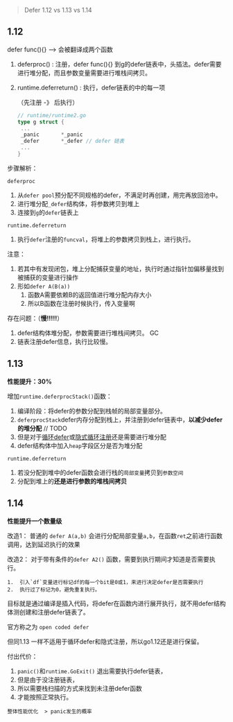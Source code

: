 > Defer 1.12 vs 1.13 vs 1.14

## **1.12**

defer func(){}  —> 会被翻译成两个函数

1. deferproc() : 注册，defer func(){} 到g的defer链表中，头插法。defer需要进行堆分配，而且参数变量需要进行堆栈间拷贝。

2. runtime.deferreturn() : 执行，defer链表的中的每一项

    （先注册 -》 后执行）

   ```go
   // runtime/runtime2.go
   type g struct {
   	...
   	_panic       *_panic 
   	_defer       *_defer // defer 链表
   	...
   }
   ```

   

步骤解析：

`deferproc`

1. 从`defer pool`预分配不同规格的defer，不满足时再创建，用完再放回池中。
2. 进行堆分配`_defer`结构体，将参数拷贝到堆上
3. 连接到`g`的`defer`链表上

`runtime.deferreturn`

1. 执行`defer`注册的`funcval`，将堆上的参数拷贝到栈上，进行执行。

注意：

1. 若其中有发现闭包，堆上分配捕获变量的地址，执行时通过指针加偏移量找到被捕获的变量进行操作
2. 形如`defer A(B(a))` 
   1. 函数A需要依赖B的返回值进行堆分配内存大小
   2. 所以B函数在注册时候执行，传入变量啊

存在问题：（**慢!!!!!**）

1. defer结构体堆分配，参数需要进行堆栈间拷贝。 GC
2. 链表注册defer信息，执行比较慢。



## **1.13**

**性能提升：30%**

增加`runtime.deferprocStack()`函数：

1. 编译阶段：将defer的参数分配到栈帧的局部变量部分。
2. `deferprocStack`defer内存分配到栈上，并注册到defer链表中，**以减少defer的堆分配**  // TODO 
3. 但是对于[循环defer](https://tva1.sinaimg.cn/large/007S8ZIlly1gfxptmrehij308o04udg3.jpg)或[隐式循环注册](https://tva1.sinaimg.cn/large/007S8ZIlly1gfxpd6ikvfj30a008ogm3.jpg)还是需要进行堆分配
4. defer结构体中加入`heap`字段区分是否为堆分配

`runtime.deferreturn`

1. 若没分配到堆中的defer函数会进行栈的`局部变量`拷贝到`参数空间`
2. 分配到堆上的**还是进行参数的堆栈间拷贝**



## 1.14

**性能提升一个数量级**

改造1： 普通的 `defer A(a,b)` 会进行分配局部变量`a,b`，在函数`ret`之前进行函数调用，达到延迟执行的效果

改造2： 对于带有条件的`defer A2()` 函数，需要到执行期间才知道是否需要执行。

	1.	引入`df`变量进行标记df的每一个bit是0或1，来进行决定defer是否需要执行
 	2.	执行过了标记为0，避免重复执行。



目标就是通过编译是插入代码，将defer在函数内进行展开执行，就不用defer结构体测创建和注册defer链表了。

官方称之为 `open coded defer`

但同1.13 一样不适用于循环defer和隐式注册，所以go1.12还是进行保留。



付出代价：

1. `panic()`和`runtime.GoExit()` 退出需要执行defer链表，
2. 但是由于没注册链表，
3. 所以需要栈扫描的方式来找到未注册defer函数
4. 才能按照正常执行。



`整体性能优化  > panic发生的概率`

















































